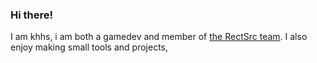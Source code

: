 ### Hi there!
I am khhs, i am both a gamedev and member of [the RectSrc team](https://github.com/rectsrc). I also enjoy making small tools and projects,
